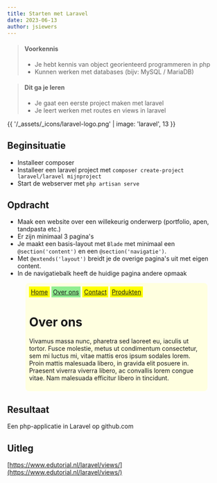 ```yaml
---
title: Starten met Laravel
date: 2023-06-13
author: jsiewers
---
```


> #### Voorkennis
> * Je hebt kennis van object georienteerd programmeren in php
> * Kunnen werken met databases (bijv: MySQL / MariaDB)

> #### Dit ga je leren
> * Je gaat een eerste project maken met laravel
> * Je leert werken met routes en views in laravel

{{ '/_assets/_icons/laravel-logo.png'  | image: 'laravel', 13 }}

## Beginsituatie
* Installeer composer
* Installeer een laravel project met `composer create-project laravel/laravel mijnproject`
* Start de webserver met `php artisan serve` 

##  Opdracht
* Maak een website over een willekeurig onderwerp (portfolio, apen, tandpasta etc.)
* Er zijn minimaal 3 pagina's
* Je maakt een basis-layout met `Blade` met minimaal een `@section('content')` en een `@section('navigatie')`.
* Met `@extends('layout')` breidt je de overige pagina's uit met eigen content.
* In de navigatiebalk heeft de huidige pagina andere opmaak 

<div class="html">
    <div style="width:80%;margin:auto;background-color:lightyellow;border-radius:8px;padding:8px;">
        <nav>
            <a href="#" style="padding:4px;display:inline-block;background-color:yellow">Home</a>
            <a href="#" style="padding:4px;display:inline-block;background-color:lightgreen">Over ons</a>
            <a href="#" style="padding:4px;display:inline-block;background-color:yellow">Contact</a>
            <a href="#" style="padding:4px;display:inline-block;background-color:yellow">Produkten</a>
        </nav>
        <main>
            <h1>Over ons</h1>
            <p>Vivamus massa nunc, pharetra sed laoreet eu, iaculis ut tortor. Fusce molestie, metus ut condimentum consectetur, sem mi luctus mi, vitae mattis eros ipsum sodales lorem. Proin mattis malesuada libero, in gravida elit posuere in. Praesent viverra viverra libero, ac convallis lorem congue vitae. Nam malesuada efficitur libero in tincidunt. </p>
        </main>
    </div>
</div>

## Resultaat
Een php-applicatie in Laravel op github.com


## Uitleg
[https://www.edutorial.nl/laravel/views/](https://www.edutorial.nl/laravel/views/)
